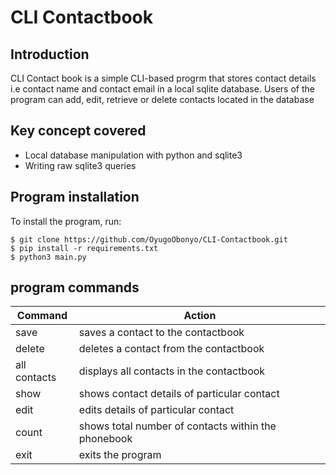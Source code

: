 # CLI Contactbook

## Introduction
CLI Contact book is a simple CLI-based progrm that stores contact details i.e contact name and contact email in a local sqlite database. Users of the program can add, edit, retrieve or delete contacts located in the database

## Key concept covered
* Local database manipulation with python and sqlite3
* Writing raw sqlite3 queries 

## Program installation
To install the program, run:

```
$ git clone https://github.com/OyugoObonyo/CLI-Contactbook.git
$ pip install -r requirements.txt
$ python3 main.py
```

## program commands

| Command | Action |
| --- | --- |
| save | saves a contact to the contactbook |
| delete | deletes a contact from the contactbook |
| all contacts | displays all contacts in the contactbook |
| show | shows contact details of particular contact |
| edit | edits details of particular contact |
| count | shows total number of contacts within the  phonebook |
| exit | exits the program |

